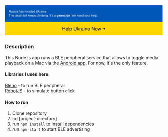 [![Stand With Ukraine](https://raw.githubusercontent.com/vshymanskyy/StandWithUkraine/main/banner2-direct.svg)](https://stand-with-ukraine.pp.ua)

### Description

This Node.js app runs a BLE peripheral service that allows to toggle media playback on a Mac via the [Android app](https://github.com/HreshchyshynT/android-mac-remote). For now, it's the only feature.

#### Libraries I used here: 

[Bleno](https://github.com/abandonware/bleno?tab=readme-ov-file) - to run BLE peripheral <br>
[RobotJS](https://github.com/octalmage/robotjs) - to simulate button click

#### How to run 
1. Clone repository
2. cd [project-directory]
3. run `npm install` to install dependencies 
4. run `npm start` to start BLE advertising

